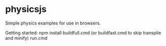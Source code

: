 # physicsjs
Simple physics examples for use in browsers.

Getting started:
npm install
buildfull.cmd (or buildfast.cmd to skip transpile and minify)
run.cmd